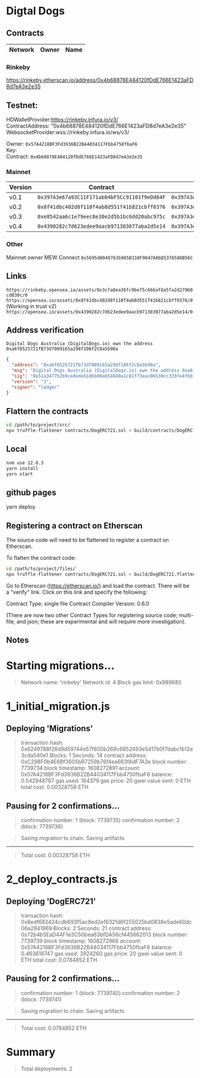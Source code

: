 # Digtal Dogs

## Contracts

| Network | Owner | Name |
|---|---|---|

### Rinkeby

https://rinkeby.etherscan.io/address/0x4b68878E484120fDdE766E1423aFD8d7eA3e2e35 

## Testnet:

HDWalletProvider:https://rinkeby.infura.io/v3/  
ContractAddress: "0x4b68878E484120fDdE766E1423aFD8d7eA3e2e35"  
WebsocketProvider:wss://rinkeby.infura.io/ws/v3/  

Owner: `0x57A4218BF3Fd3936B22B44034117Fbb4750fbaF6`  
Key:  
Contract: `0x4b68878E484120fDdE766E1423aFD8d7eA3e2e35`  

### Mainnet

| Version | Contract | Owner |
|---|---|---|
| v0.1 | `0x397A3e67a93C11F171ab04bF5Cc91101f9eDd84F` | `0x397A3e67a93C11F171ab04bF5Cc91101f9eDd84F` |
| v0.2 | `0x8f41dbc402d8f110f4ab8d551f41b821cbff0376` | `0x397A3e67a93C11F171ab04bF5Cc91101f9eDd84F` |
| v0.3 | `0xe8542aa6c1e79eec8e30e2d5b1bc6dd20abc975c` | `0x397A3e67a93C11F171ab04bF5Cc91101f9eDd84F` |
| v0.4 | `0x4390282c7d623edee9aacb971303077aba2d5e14` | `0x397A3e67a93C11F171ab04bF5Cc91101f9eDd84F` |  


### Other

Mainnet owner MEW Connect `0x5695d8049763b985B310F9047A0bD5376580B56C` 

## Links

`https://rinkeby.opensea.io/assets/0x3cfa8ea36fc9bef5c666af8a5fa2d27960cd030c/0` 
`https://opensea.io/assets/0x8f41dbc402d8f110f4ab8d551f41b821cbff0376/0` (Working in trust v2) 
`https://opensea.io/assets/0x4390282c7d623edee9aacb971303077aba2d5e14/0` 

## Address verification

```
Digital Dogs Australia (DigitalDogs.io) own the address 0xa6f0525721fB73d7009165a298f106f2C8a5b90a 
```

```json
{
  "address": "0xa6f0525721fb73d7009165a298f106f2c8a5b90a",
  "msg": "Digital Dogs Australia (DigitalDogs.io) own the address 0xa6f0525721fB73d7009165a298f106f2C8a5b90a",
  "sig": "0x51a3477b2b9cededeb1dbb08ab54849a1c81f73eac06530cc333fe4fbb72e9056f84aae9c04956e79aa99ec569e142e37e6158acf44b0a0b54d27ac3ac5149b41c",
  "version": "3",
  "signer": "ledger"
}
```

## Flattern the contracts

```bash
cd /path/to/project/src/
npx truffle-flattener contracts/DogERC721.sol > build/contracts/DogERC721.flattened.sol
```

## Local

```bash
nvm use 12.8.3
yarn install
yarn start
```

## github pages
yarn deploy 

## Registering a contract on Etherscan

The source code will need to be flattened to register a contract on Etherscan.

To flatten the contract code:

```bash
cd /path/to/project/files/
npx truffle-flattener contracts/DogERC721.sol > build/DogERC721.flattened.sol
```

Go to Etherscan (https://etherscan.io/) and load the contract. There will be a
"verify" link. Click on this link and specify the following:

Contract Type: single file
Contract Compiler Version: 0.6.0

(There are now two other Contract Types for registering source code; multi-file, and json; these are experimental and will require more investigation).

## Notes

Starting migrations...
======================
> Network name:    'rinkeby'
> Network id:      4
> Block gas limit: 0x989680


1_initial_migration.js
======================

   Deploying 'Migrations'
   ----------------------
   > transaction hash:    0x6249788f26d9d59744e57f800b269c6852493e5d17b0f7dabc1b12e3cda540e1
   > Blocks: 1            Seconds: 14
   > contract address:    0xC298F0b4E6Bf3605bB7259b76f4ea663fAdF7A3e
   > block number:        7739734
   > block timestamp:     1608272891
   > account:             0x57A4218BF3Fd3936B22B44034117Fbb4750fbaF6
   > balance:             0.542948767
   > gas used:            164379
   > gas price:           20 gwei
   > value sent:          0 ETH
   > total cost:          0.00328758 ETH

   Pausing for 2 confirmations...
   ------------------------------
   > confirmation number: 1 (block: 7739735)
   > confirmation number: 2 (block: 7739736)

   > Saving migration to chain.
   > Saving artifacts
   -------------------------------------
   > Total cost:          0.00328758 ETH


2_deploy_contracts.js
=====================

   Deploying 'DogERC721'
   ---------------------
   > transaction hash:    0x8edf682424cdb693f5ac8ed2ef6321d6f255025bd0838e5ade60dc06a2841969
   > Blocks: 2            Seconds: 21
   > contract address:    0x72b4b5EaD44F1e3C50bea63bfDA56cf445662013
   > block number:        7739739
   > block timestamp:     1608272966
   > account:             0x57A4218BF3Fd3936B22B44034117Fbb4750fbaF6
   > balance:             0.463616747
   > gas used:            3924260
   > gas price:           20 gwei
   > value sent:          0 ETH
   > total cost:          0.0784852 ETH

   Pausing for 2 confirmations...
   ------------------------------
   > confirmation number: 1 (block: 7739740)
   > confirmation number: 2 (block: 7739741)

   > Saving migration to chain.
   > Saving artifacts
   -------------------------------------
   > Total cost:           0.0784852 ETH


Summary
=======
> Total deployments:   2
